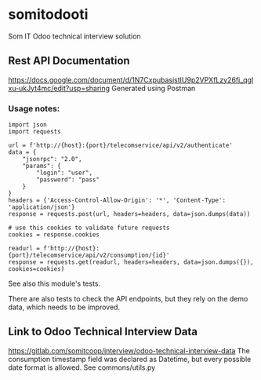 # somitodooti
Som IT Odoo technical interview solution

## Rest API Documentation
https://docs.google.com/document/d/1N7CxpubasjstIU9p2VPXfLzy26fj_qglxu-ukJyt4mc/edit?usp=sharing
Generated using Postman

### Usage notes:
```
import json
import requests

url = f'http://{host}:{port}/telecomservice/api/v2/authenticate'
data = {
    "jsonrpc": "2.0",
    "params": {
        "login": "user",
        "password": "pass"
    }
}
headers = {'Access-Control-Allow-Origin': '*', 'Content-Type': 'application/json'}
response = requests.post(url, headers=headers, data=json.dumps(data))

# use this cookies to validate future requests 
cookies = response.cookies

readurl = f'http://{host}:{port}/telecomservice/api/v2/consumption/{id}'
response = requests.get(readurl, headers=headers, data=json.dumps({}), cookies=cookies)
```
See also this module's tests.


There are also tests to check the API endpoints, but they rely on the demo data, which needs to be
improved.

## Link to Odoo Technical Interview Data
https://gitlab.com/somitcoop/interview/odoo-technical-interview-data
The consumption timestamp field was declared as Datetime, but every possible date format is allowed.
See commons/utils.py